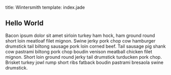 title: Wintersmith
template: index.jade


Hello World
-----------

Bacon ipsum dolor sit amet sirloin turkey ham hock, ham ground round short loin meatloaf filet mignon. Swine jerky pork chop cow hamburger drumstick tail biltong sausage pork loin corned beef. Tail sausage pig shank cow pastrami biltong pork chop boudin venison meatball chicken filet mignon. Short loin ground round jerky tail drumstick turducken pork chop. Brisket turkey jowl rump short ribs fatback boudin pastrami bresaola swine drumstick.
